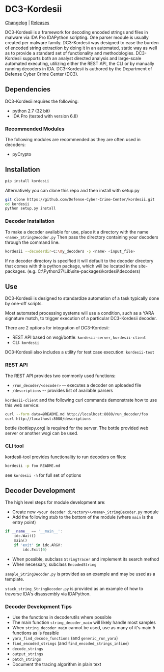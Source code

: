 # DC3-Kordesii
[Changelog](CHANGELOG.md) | [Releases](https://github.com/Defense-Cyber-Crime-Center/kordesii/releases)

DC3-Kordesii is a framework for decoding encoded strings and files in malware via IDA Pro IDAPython scripting. One parser module is usually created per malware family. DC3-Kordesii was designed to ease the burden of encoded string extraction by doing it in an automated, static way as well as to provide a standard set of functionality and methodologies. DC3-Kordesii supports both an analyst directed analysis and large-scale automated executing, utilizing either the REST API, the CLI or by manually running decoders in IDA. DC3-Kordesii is authored by the Department of Defense Cyber Crime Center (DC3).

## Dependencies
DC3-Kordesii requires the following:
- python 2.7 (32 bit)
- IDA Pro (tested with version 6.8)

### Recommended Modules
The following modules are recommended as they are often used in decoders:
- pyCrypto

## Installation
```bash
pip install kordesii
```

Alternatively you can clone this repo and then install with setup.py
```bash
git clone https://github.com/Defense-Cyber-Crime-Center/kordesii.git
cd kordesii
python setup.py install
```

### Decoder Installation
To make a decoder available for use, place it a directory with the name `<name>_StringDecoder.py`
Then pass the directory containing your decoders through the command line.
```bash
kordesii --decoderdir=C:\my_decoders -p <name> <input_file>
```

If no decoder directory is specified it will default to the decoder directory that comes with
this python package, which will be located in the site-packages. (e.g. C:\Python27\Lib\site-packages\kordesii\decoders)

## Use

DC3-Kordesii is designed to standardize automation of a task typically done by one-off scripts.

Most automated processing systems will use a condition, such as a YARA signature match, to trigger execution of a particular DC3-Kordesii decoder.

There are 2 options for integration of DC3-Kordesii:
- REST API based on wsgi/bottle: ```kordesii-server```, ```kordesii-client```
- CLI: `kordesii`

DC3-Kordesii also includes a utility for test case execution: ```kordesii-test```

### REST API

The REST API provides two commonly used functions:

* ```/run_decoder/<decoder>``` -- executes a decoder on uploaded file
* ```/descriptions``` -- provides list of available parsers

`kordesii-client` and the following curl commands demonstrate how to use this web service:
```sh
curl --form data=@README.md http://localhost:8080/run_decoder/foo
curl http://localhost:8080/descriptions
```

bottle (bottlepy.org) is required for the server. The bottle provided web server or another wsgi can be used.

### CLI tool

kordesii-tool provides functionality to run decoders on files:

```sh
kordesii -p foo README.md
```

see ```kordesii -h``` for full set of options


## Decoder Development

The high level steps for module development are:
- Create new `<your decoder directory>\<name>_StringDecoder.py` module
- Add the following stub to the bottom of the module (where ```main``` is the entry point)

```python
if __name__ == '__main__':
    idc.Wait()
    main()
    if 'exit' in idc.ARGV:
        idc.Exit(0)
```
- When possible, subclass ```StringTracer``` and implement its search method
- When necessary, subclass ```EncodedString```

```sample_StringDecoder.py``` is provided as an example and may be used as a template.

```stack_string_StringDecoder.py``` is provided as an example of how to traverse IDA's disassembly via IDAPython.

### Decoder Development Tips
- Use the functions in decoderutils where possible
 - The main function ```string_decoder_main``` will likely handle most samples
 - When ```string_decoder_main``` cannot be used, use as many of it's main 5 functions as is feasible
  - ```yara_find_decode_functions``` (and ```generic_run_yara```)
  - ```find_encoded_strings``` (and ```find_encoded_strings_inline```)
  - ```decode_strings```
  - ```output_strings```
  - ```patch_strings```
- Document the tracing algorithm in plain text
